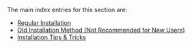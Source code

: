 The main index entries for this section are:

* [Regular Installation](https://github.com/aptus/FonB-Documentation/blob/master/INSTALLATION/INSTALLATION.md)
* [Old Installation Method (Not Recommended for New Users)](https://github.com/aptus/FonB-Documentation/blob/master/INSTALLATION/INSTALLATION_OLD.md)
* [Installation Tips & Tricks](https://github.com/aptus/FonB-Documentation/blob/master/INSTALLATION/TIPS.md)
